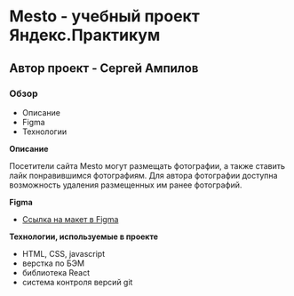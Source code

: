 # Mesto - учебный проект Яндекс.Практикум

## Автор проект - Сергей Ампилов

### Обзор

* Описание
* Figma
* Технологии


**Описание**

Посетители сайта Mesto могут размещать фотографии, а также ставить лайк понравившимся фотографиям.
Для автора фотографии доступна возможность удаления размещенных им ранее фотографий.

**Figma**

* [Ссылка на макет в Figma](https://www.figma.com/file/PSdQFRHoxXJFs2FH8IXViF/JavaScript.-Sprint-9?node-id=109%3A2)

**Технологии, используемые в проекте**

* HTML, CSS, javascript
* верстка по БЭМ
* библиотека React
* система контроля версий git